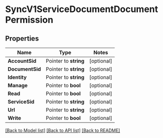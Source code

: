 # SyncV1ServiceDocumentDocumentPermission

## Properties
Name | Type | Notes
------------ | ------------- | -------------
**AccountSid** | Pointer to **string** | [optional] 
**DocumentSid** | Pointer to **string** | [optional] 
**Identity** | Pointer to **string** | [optional] 
**Manage** | Pointer to **bool** | [optional] 
**Read** | Pointer to **bool** | [optional] 
**ServiceSid** | Pointer to **string** | [optional] 
**Url** | Pointer to **string** | [optional] 
**Write** | Pointer to **bool** | [optional] 

[[Back to Model list]](../README.md#documentation-for-models) [[Back to API list]](../README.md#documentation-for-api-endpoints) [[Back to README]](../README.md)


